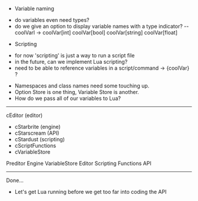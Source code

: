 ﻿* Variable naming
 - do variables even need types?
 - do we give an option to display variable names with a type indicator?
  -- coolVarl -> coolVar[int] coolVar[bool] coolVar[string] coolVar[float]
* Scripting
 - for now 'scripting' is just a way to run a script file
 - in the future, can we implement Lua scripting?
 - need to be able to reference variables in a script/command -> {coolVar} ?

* Namespaces and class names need some touching up.
* Option Store is one thing, Variable Store is another.
* How do we pass all of our variables to Lua?



---
cEditor (editor)
 - cStarbrite (engine)
  - cStarscream (API)
  - cStardust (scripting)
   - cScriptFunctions
  - cVariableStore

Preditor
 Engine
  VariableStore
 Editor
 Scripting
  Functions
 API


 ---
Done...
* Let's get Lua running before we get too far into coding the API

